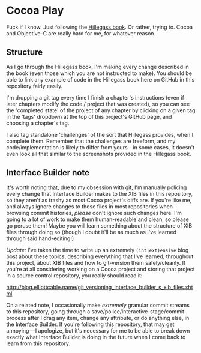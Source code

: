 Cocoa Play
==========
Fuck if I know. Just following the <a title="Cocoa Programming for Mac OS X — Aaron Hillegass" href="http://bignerdranch.com/products.shtml">Hillegass book</a>.
Or rather, trying to. Cocoa and Objective-C are really hard for me, for
whatever reason.

Structure
---------
As I go through the Hillegass book, I'm making every change described in the
book (even those which you are not instructed to make). You should be able to
link any example of code in the Hillegass book here on GitHub in this
repository fairly easily.

I'm dropping a git tag every time I finish a chapter's instructions (even if
later chapters modify the code / project that was created), so you can see the
'completed state' of the project of any chapter by clicking on a given tag in
the 'tags' dropdown at the top of this project's GitHub page, and choosing a
chapter's tag.

I also tag standalone 'challenges' of the sort that Hillegass provides, when I
complete them. Remember that the challenges are freeform, and my
code/implementation is likely to differ from yours - in some cases, it doesn't
even look all that similar to the screenshots provided in the Hillegass book.

Interface Builder note
----------------------
It's worth noting that, due to my obsession with git, I'm manually policing
every change that Interface Builder makes to the XIB files in this repository,
so they aren't as trashy as most Cocoa project's diffs are. If you're like me,
and always ignore changes to those files in most repositories when browsing
commit histories, *please* don't ignore such changes here. I'm going to a lot
of work to make them human-readable and clean, so please go peruse them! Maybe
you will learn something about the structure of XIB files through doing so
(though I doubt it'll be as much as I've learned through said hand-editing!)

*Update:* I've taken the time to write up an extremely `(int|ext)ensive` blog
post about these topics, describing everything that I've learned, throughout
this project, about XIB files and how to git-version them safely/cleanly. If
you're at all considering working on a Cocoa project and storing that project
in a source control repository, you really should read it:

<http://blog.elliottcable.name/git_versioning_interface_builder_s_xib_files.xhtml>

On a related note, I occasionally make *extremely* granular commit streams to
this repository, going through a save/police/interactive-stage/commit process
after I drag any item, change any attribute, or do anything else, in the
Interface Builder. If you're following this repository, that may get annoying — I
apologize, but it's necessary for me to be able to break down exactly what
Interface Builder is doing in the future when I come back to learn from this
repository.